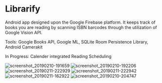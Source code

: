 # Librarify
Android app designed upon the Google Firebase platform. It keeps track of books you are reading by scanning ISBN barcodes through the utilization of Google Vision API. 


Tools: Google Books API, Google ML, SQLite Room Persistence Library, Android Camerakit


In Progress: Calender integrated Reading Scheduling

![screenshot_20190210-191659](https://user-images.githubusercontent.com/30887959/52603463-c1af5a00-2e1b-11e9-98c5-ddeb2a30581a.jpg)
![screenshot_20190210-192206](https://user-images.githubusercontent.com/30887959/52603444-b52b0180-2e1b-11e9-904a-70c70bec6160.jpg)
![screenshot_20190211-222929](https://user-images.githubusercontent.com/30887959/52616277-dc4df700-2e4c-11e9-8f69-3d400d7cf130.jpg)
![screenshot_20190211-222942](https://user-images.githubusercontent.com/30887959/52616296-f5ef3e80-2e4c-11e9-8aed-4f61a7e93723.jpg)
![screenshot_20190211-162922](https://user-images.githubusercontent.com/30887959/52603355-4352b800-2e1b-11e9-8679-0beefd6e34ca.jpg)
![screenshot_20190210-204747](https://user-images.githubusercontent.com/30887959/52603401-79903780-2e1b-11e9-9152-74e7d84fee7d.jpg)





